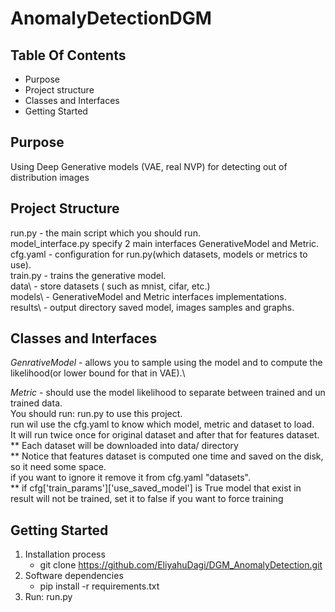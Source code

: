 # AnomalyDetectionDGM
## Table Of Contents
* Purpose
* Project structure
* Classes and Interfaces
* Getting Started

## Purpose
Using Deep Generative models (VAE, real NVP) for detecting out of distribution images
## Project Structure
run.py - the main script which you should run.\
model_interface.py specify 2 main interfaces GenerativeModel and Metric.\
cfg.yaml - configuration for run.py(which datasets, models or metrics to use).\
train.py - trains the generative model.\
data\ - store datasets ( such as mnist, cifar, etc.)\
models\ - GenerativeModel and Metric interfaces implementations.\
results\ - output directory saved model, images samples and graphs.
## Classes and Interfaces
*GenrativeModel* - allows you to sample using the model and to compute the likelihood(or lower bound for that in VAE).\

*Metric* - should use the model likelihood to separate between trained and un trained data.\
You should run: run.py to use this project.\
run wil use the cfg.yaml to know which model, metric and dataset to load.\
It will run twice once for original dataset and after that for features dataset.\
** Each dataset will be downloaded into data/ directory\
** Notice that features dataset is computed one time and saved on the disk, so it need some space.\
   if you want to ignore it remove it from cfg.yaml "datasets".\
** if cfg['train_params']['use_saved_model'] is True model that exist in result will not be trained,
set it to false if you want to force training


## Getting Started
1. Installation process
   * git clone https://github.com/EliyahuDagi/DGM_AnomalyDetection.git
2. Software dependencies
   * pip install -r requirements.txt
3. Run: run.py






